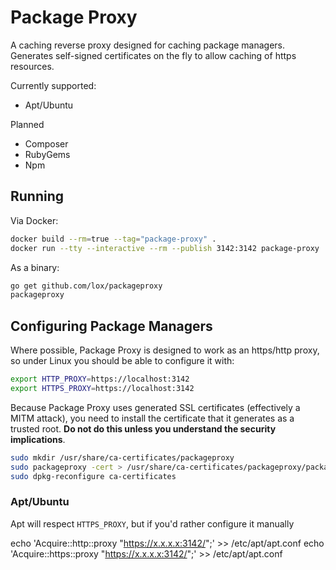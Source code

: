 # Package Proxy

A caching reverse proxy designed for caching package managers. Generates self-signed certificates on the fly to allow caching of https resources.

Currently supported:
  - Apt/Ubuntu

Planned
  - Composer
  - RubyGems
  - Npm


## Running

Via Docker:

```bash
docker build --rm=true --tag="package-proxy" .
docker run --tty --interactive --rm --publish 3142:3142 package-proxy      
```

As a binary:

```bash
go get github.com/lox/packageproxy 
packageproxy
```


## Configuring Package Managers

Where possible, Package Proxy is designed to work as an https/http proxy, so under Linux you should be able to configure it with:

```bash
export HTTP_PROXY=https://localhost:3142
export HTTPS_PROXY=https://localhost:3142
```

Because Package Proxy uses generated SSL certificates (effectively a MITM attack), you need to install the certificate that it generates as a trusted root. **Do not do this unless you understand the security implications**.

```bash
sudo mkdir /usr/share/ca-certificates/packageproxy
sudo packageproxy -cert > /usr/share/ca-certificates/packageproxy/packageproxy.crt
sudo dpkg-reconfigure ca-certificates
```


### Apt/Ubuntu

Apt will respect `HTTPS_PROXY`, but if you'd rather configure it manually

echo 'Acquire::http::proxy "https://x.x.x.x:3142/";' >> /etc/apt/apt.conf
echo 'Acquire::https::proxy "https://x.x.x.x:3142/";' >> /etc/apt/apt.conf



